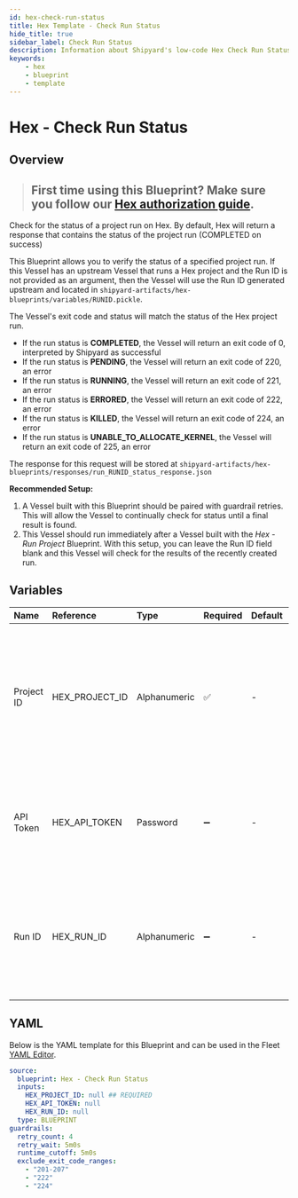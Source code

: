 ```yaml
---
id: hex-check-run-status
title: Hex Template - Check Run Status
hide_title: true
sidebar_label: Check Run Status
description: Information about Shipyard's low-code Hex Check Run Status blueprint. Checks the status of either the latest run or a provided run of a project
keywords:
    - hex
    - blueprint
    - template
---
```


# Hex - Check Run Status

## Overview

> ## **First time using this Blueprint? Make sure you follow our [Hex authorization guide](https://www.shipyardapp.com/docs/blueprint-library/hex/hex-authorization/)**.

Check for the status of a project run on Hex. By default, Hex will return a response that contains the status of the project run (COMPLETED on success)

This Blueprint allows you to verify the status of a specified project run. If this Vessel has an upstream Vessel that runs a Hex project and the Run ID is not provided as an argument, then the Vessel will use the Run ID generated upstream and located in `shipyard-artifacts/hex-blueprints/variables/RUNID.pickle`.


The Vessel's exit code and status will match the status of the Hex project run. 

- If the run status is **COMPLETED**, the Vessel will return an exit code of 0, interpreted by Shipyard as successful
- If the run status is **PENDING**, the Vessel will return an exit code of 220, an error
- If the run status is **RUNNING**, the Vessel will return an exit code of 221, an error
- If the run status is **ERRORED**, the Vessel will return an exit code of 222, an error
- If the run status is **KILLED**, the Vessel will return an exit code of 224, an error
- If the run status is **UNABLE_TO_ALLOCATE_KERNEL**, the Vessel will return an exit code of 225, an error

The response for this request will be stored at `shipyard-artifacts/hex-blueprints/responses/run_RUNID_status_response.json`

**Recommended Setup:**

1. A Vessel built with this Blueprint should be paired with guardrail retries. This will allow the Vessel to continually check for status until a final result is found.
2. This Vessel should run immediately after a Vessel built with the _Hex - Run Project_ Blueprint. With this setup, you can leave the Run ID field blank and this Vessel will check for the results of the recently created run.


## Variables

| Name       | Reference      | Type         | Required           | Default | Options | Description                                                                                                                                 |
|:-----------|:---------------|:-------------|:-------------------|:--------|:--------|:--------------------------------------------------------------------------------------------------------------------------------------------|
| Project ID | HEX_PROJECT_ID | Alphanumeric | :white_check_mark: | -       | -       | The Project Id can be acquired from the project URL itself or from within the project's variables section. See authorization page for more. |
| API Token  | HEX_API_TOKEN  | Password     | :heavy_minus_sign: | -       | -       | The API token is generated by Hex for a set amount of time. See authorization page for more                                                 |
| Run ID     | HEX_RUN_ID     | Alphanumeric | :heavy_minus_sign: | -       | -       | The run id is associated to a refresh of a project and is automatically created when the project refresh is triggered                       |


## YAML

Below is the YAML template for this Blueprint and can be used in the Fleet [YAML Editor](../../reference/fleets/yaml-editor.md).

```yaml
source:
  blueprint: Hex - Check Run Status
  inputs:
    HEX_PROJECT_ID: null ## REQUIRED
    HEX_API_TOKEN: null 
    HEX_RUN_ID: null 
  type: BLUEPRINT
guardrails:
  retry_count: 4
  retry_wait: 5m0s
  runtime_cutoff: 5m0s
  exclude_exit_code_ranges:
    - "201-207"
    - "222"
    - "224"
```
